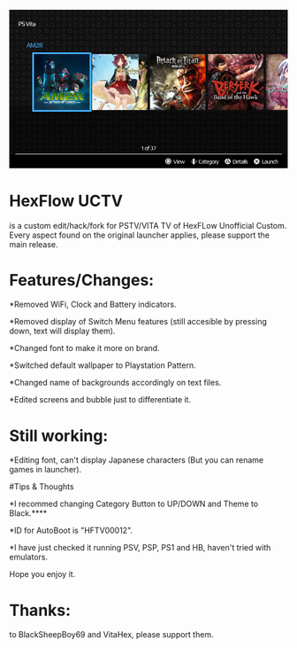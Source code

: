 

<p><img src="/Screens/Switch view without  options highlighted.png" width="900" title="HexFlow Unofficial Custom for PSTV."></p>

# HexFlow UCTV
is a custom edit/hack/fork for PSTV/VITA TV of HexFLow Unofficial Custom.
Every aspect found on the original launcher applies, please support the main release.

# Features/Changes:

<p>*Removed WiFi, Clock and Battery indicators.<p>
<p>*Removed display of Switch Menu features (still accesible by pressing down, text will display them).<p>
<p>*Changed font to make it more on brand.<p>
<p>*Switched default wallpaper to Playstation Pattern.<p>
<p>*Changed name of backgrounds accordingly on text files.<p>
<p>*Edited screens and bubble just to differentiate it.<p>

# Still working: 
<p>*Editing font, can't display Japanese characters (But you can rename games in launcher).<p>

#Tips & Thoughts
<p>*I recommed changing Category Button to UP/DOWN and Theme to Black.****
<p>*ID for AutoBoot is "HFTV00012".<p>
<p>*I have just checked it running PSV, PSP, PS1 and HB, haven't tried with emulators.<p>
  
<p>Hope you enjoy it.<p>

# Thanks:
to BlackSheepBoy69 and VitaHex, please support them.
